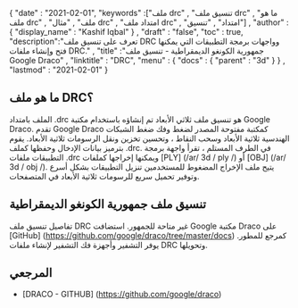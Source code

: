 {
  "date" : "2021-02-01",
  "keywords" :["ملف drc" , "تنسيق ملف drc" , "ما هو ملف drc" , "ملف" , "مثال drc" , "امتداد ملف drc" , "امتداد" , "تنسيق"] ,
  "author" : {
    "display_name" : "Kashif Iqbal"
} ,
  "draft" : "false",
  "toc" : true,
  "description":"تعرف على تنسيق ملف DRC وواجهات برمجة التطبيقات التي يمكنها فتح وإنشاء ملفات DRC." ,
  "title" :"جمهورية الكونغو الديمقراطية - تنسيق ملف Google Draco" ,
  "linktitle" : "DRC",
  "menu" : {
    "docs" : {
      "parent" : "3d"
}
} ,
  "lastmod" : "2021-02-01"
}

## ما هو ملف DRC؟

الملف بامتداد .drc هو تنسيق ملف ثلاثي الأبعاد تم إنشاؤه باستخدام مكتبة Google Draco. تقدم Google Draco كمكتبة مفتوحة المصدر لضغط وفك ضغط الشبكات الهندسية ثلاثية الأبعاد وسحب النقاط ، وتحسين تخزين ونقل الرسومات ثلاثية الأبعاد. يقوم بترميز بيانات الإدخال وحفظها كملف .drc. في الطرف المستلم ، تقرأ واجهة برمجة التطبيقات ملفات .drc ويمكنها إخراجها كملفات [PLY] (/ar/ 3d / ply /) أو [OBJ] (/ar/ 3d / obj /). يتيح ملف الإخراج المضغوط للمستخدمين تنزيل التطبيقات بشكل أسرع وتوفير تحميل سريع للرسومات ثلاثية الأبعاد في المتصفحات.

## تنسيق ملف جمهورية الكونغو الديمقراطية

تفاصيل تنسيق ملف DRC غير متاحة للجمهور. استضافت Google مكتبة Draco على [GitHub] (https://github.com/google/draco/tree/master/docs) كمرجع للمطور. يوفر التشفير وأجهزة فك التشفير لإنشاء ملفات DRC وتحويلها.

## المرجعي

* [DRACO - GITHUB] (https://github.com/google/draco)

